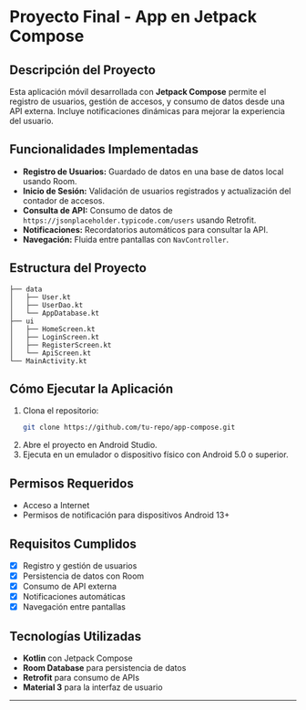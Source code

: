 # Proyecto Final - App en Jetpack Compose

## Descripción del Proyecto
Esta aplicación móvil desarrollada con **Jetpack Compose** permite el registro de usuarios, gestión de accesos, y consumo de datos desde una API externa. Incluye notificaciones dinámicas para mejorar la experiencia del usuario.

## Funcionalidades Implementadas
- **Registro de Usuarios:** Guardado de datos en una base de datos local usando Room.
- **Inicio de Sesión:** Validación de usuarios registrados y actualización del contador de accesos.
- **Consulta de API:** Consumo de datos de `https://jsonplaceholder.typicode.com/users` usando Retrofit.
- **Notificaciones:** Recordatorios automáticos para consultar la API.
- **Navegación:** Fluida entre pantallas con `NavController`.

## Estructura del Proyecto
```
├── data
│   ├── User.kt
│   ├── UserDao.kt
│   └── AppDatabase.kt
├── ui
│   ├── HomeScreen.kt
│   ├── LoginScreen.kt
│   ├── RegisterScreen.kt
│   └── ApiScreen.kt
└── MainActivity.kt
```

## Cómo Ejecutar la Aplicación
1. Clona el repositorio:
   ```bash
   git clone https://github.com/tu-repo/app-compose.git
   ```
2. Abre el proyecto en Android Studio.
3. Ejecuta en un emulador o dispositivo físico con Android 5.0 o superior.

## Permisos Requeridos
- Acceso a Internet
- Permisos de notificación para dispositivos Android 13+

## Requisitos Cumplidos
- [x] Registro y gestión de usuarios
- [x] Persistencia de datos con Room
- [x] Consumo de API externa
- [x] Notificaciones automáticas
- [x] Navegación entre pantallas

## Tecnologías Utilizadas
- **Kotlin** con Jetpack Compose
- **Room Database** para persistencia de datos
- **Retrofit** para consumo de APIs
- **Material 3** para la interfaz de usuario

---

